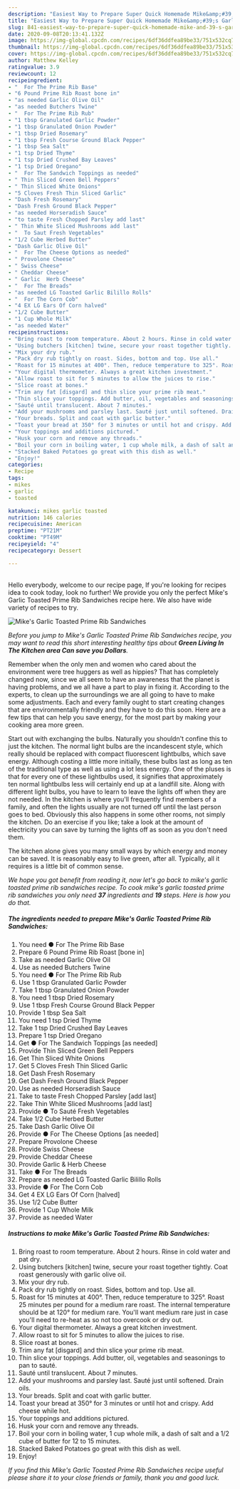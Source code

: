 ```yaml
---
description: "Easiest Way to Prepare Super Quick Homemade Mike&amp;#39;s Garlic Toasted Prime Rib Sandwiches"
title: "Easiest Way to Prepare Super Quick Homemade Mike&amp;#39;s Garlic Toasted Prime Rib Sandwiches"
slug: 841-easiest-way-to-prepare-super-quick-homemade-mike-and-39-s-garlic-toasted-prime-rib-sandwiches
date: 2020-09-08T20:13:41.132Z
image: https://img-global.cpcdn.com/recipes/6df36ddfea89be33/751x532cq70/mikes-garlic-toasted-prime-rib-sandwiches-recipe-main-photo.jpg
thumbnail: https://img-global.cpcdn.com/recipes/6df36ddfea89be33/751x532cq70/mikes-garlic-toasted-prime-rib-sandwiches-recipe-main-photo.jpg
cover: https://img-global.cpcdn.com/recipes/6df36ddfea89be33/751x532cq70/mikes-garlic-toasted-prime-rib-sandwiches-recipe-main-photo.jpg
author: Matthew Kelley
ratingvalue: 3.9
reviewcount: 12
recipeingredient:
- "  For The Prime Rib Base"
- "6 Pound Prime Rib Roast bone in"
- "as needed Garlic Olive Oil"
- "as needed Butchers Twine"
- "  For The Prime Rib Rub"
- "1 tbsp Granulated Garlic Powder"
- "1 tbsp Granulated Onion Powder"
- "1 tbsp Dried Rosemary"
- "1 tbsp Fresh Course Ground Black Pepper"
- "1 tbsp Sea Salt"
- "1 tsp Dried Thyme"
- "1 tsp Dried Crushed Bay Leaves"
- "1 tsp Dried Oregano"
- "  For The Sandwich Toppings as needed"
- " Thin Sliced Green Bell Peppers"
- " Thin Sliced White Onions"
- "5 Cloves Fresh Thin Sliced Garlic"
- "Dash Fresh Rosemary"
- "Dash Fresh Ground Black Pepper"
- "as needed Horseradish Sauce"
- "to taste Fresh Chopped Parsley add last"
- " Thin White Sliced Mushrooms add last"
- "  To Saut Fresh Vegetables"
- "1/2 Cube Herbed Butter"
- "Dash Garlic Olive Oil"
- "  For The Cheese Options as needed"
- " Provolone Cheese"
- " Swiss Cheese"
- " Cheddar Cheese"
- " Garlic  Herb Cheese"
- "  For The Breads"
- "as needed LG Toasted Garlic Bilillo Rolls"
- "  For The Corn Cob"
- "4 EX LG Ears Of Corn halved"
- "1/2 Cube Butter"
- "1 Cup Whole Milk"
- "as needed Water"
recipeinstructions:
- "Bring roast to room temperature. About 2 hours. Rinse in cold water and pat dry."
- "Using butchers [kitchen] twine, secure your roast together tightly. Coat roast generously with garlic olive oil."
- "Mix your dry rub."
- "Pack dry rub tightly on roast. Sides, bottom and top. Use all."
- "Roast for 15 minutes at 400°. Then, reduce temperature to 325°. Roast 25 minutes per pound for a medium rare roast. The internal temperature should be at 120° for medium rare. You&#39;ll want medium rare just in case you&#39;ll need to re-heat as so not too overcook or dry out."
- "Your digital thermometer. Always a great kitchen investment."
- "Allow roast to sit for 5 minutes to allow the juices to rise."
- "Slice roast at bones."
- "Trim any fat [disgard] and thin slice your prime rib meat."
- "Thin slice your toppings. Add butter, oil, vegetables and seasonings to pan to sauté."
- "Sauté until translucent. About 7 minutes."
- "Add your mushrooms and parsley last. Sauté just until softened. Drain oils."
- "Your breads. Split and coat with garlic butter."
- "Toast your bread at 350° for 3 minutes or until hot and crispy. Add cheese while hot."
- "Your toppings and additions pictured."
- "Husk your corn and remove any threads."
- "Boil your corn in boiling water, 1 cup whole milk, a dash of salt and a 1/2 cube of butter for 12 to 15 minutes."
- "Stacked Baked Potatoes go great with this dish as well."
- "Enjoy!"
categories:
- Recipe
tags:
- mikes
- garlic
- toasted

katakunci: mikes garlic toasted 
nutrition: 146 calories
recipecuisine: American
preptime: "PT21M"
cooktime: "PT49M"
recipeyield: "4"
recipecategory: Dessert

---
```

<br>
Hello everybody, welcome to our recipe page, If you're looking for recipes idea to cook today, look no further! We provide you only the perfect Mike&#39;s Garlic Toasted Prime Rib Sandwiches recipe here. We also have wide variety of recipes to try.
<br>


![Mike&#39;s Garlic Toasted Prime Rib Sandwiches](https://img-global.cpcdn.com/recipes/6df36ddfea89be33/751x532cq70/mikes-garlic-toasted-prime-rib-sandwiches-recipe-main-photo.jpg)

<i>Before you jump to Mike&#39;s Garlic Toasted Prime Rib Sandwiches recipe, you may want to read this short interesting healthy tips about 
<strong>Green Living In The Kitchen area Can save you Dollars</strong>.</i>
</br>

Remember when the only men and women who cared about the environment were tree huggers as well as hippies? That has completely changed now, since we all seem to have an awareness that the planet is having problems, and we all have a part to play in fixing it. According to the experts, to clean up the surroundings we are all going to have to make some adjustments. Each and every family ought to start creating changes that are environmentally friendly and they have to do this soon. Here are a few tips that can help you save energy, for the most part by making your cooking area more green.

Start out with exchanging the bulbs. Naturally you shouldn't confine this to just the kitchen. The normal light bulbs are the incandescent style, which really should be replaced with compact fluorescent lightbulbs, which save energy. Although costing a little more initially, these bulbs last as long as ten of the traditional type as well as using a lot less energy. One of the pluses is that for every one of these lightbulbs used, it signifies that approximately ten normal lightbulbs less will certainly end up at a landfill site. Along with different light bulbs, you have to learn to leave the lights off when they are not needed. In the kitchen is where you'll frequently find members of a family, and often the lights usually are not turned off until the last person goes to bed. Obviously this also happens in some other rooms, not simply the kitchen. Do an exercise if you like; take a look at the amount of electricity you can save by turning the lights off as soon as you don't need them.

The kitchen alone gives you many small ways by which energy and money can be saved. It is reasonably easy to live green, after all. Typically, all it requires is a little bit of common sense.


<i>We hope you got benefit from reading it, now let's go back to mike&#39;s garlic toasted prime rib sandwiches recipe. To cook mike&#39;s garlic toasted prime rib sandwiches you only need <strong>37</strong> ingredients and <strong>19</strong> steps. Here is how you do that.
</i>

##### The ingredients needed to prepare Mike&#39;s Garlic Toasted Prime Rib Sandwiches:

1. You need  ● For The Prime Rib Base
1. Prepare 6 Pound Prime Rib Roast [bone in]
1. Take as needed Garlic Olive Oil
1. Use as needed Butchers Twine
1. You need  ● For The Prime Rib Rub
1. Use 1 tbsp Granulated Garlic Powder
1. Take 1 tbsp Granulated Onion Powder
1. You need 1 tbsp Dried Rosemary
1. Use 1 tbsp Fresh Course Ground Black Pepper
1. Provide 1 tbsp Sea Salt
1. You need 1 tsp Dried Thyme
1. Take 1 tsp Dried Crushed Bay Leaves
1. Prepare 1 tsp Dried Oregano
1. Get  ● For The Sandwich Toppings [as needed]
1. Provide  Thin Sliced Green Bell Peppers
1. Get  Thin Sliced White Onions
1. Get 5 Cloves Fresh Thin Sliced Garlic
1. Get Dash Fresh Rosemary
1. Get Dash Fresh Ground Black Pepper
1. Use as needed Horseradish Sauce
1. Take to taste Fresh Chopped Parsley [add last]
1. Take  Thin White Sliced Mushrooms [add last]
1. Provide  ● To Sauté Fresh Vegetables
1. Take 1/2 Cube Herbed Butter
1. Take Dash Garlic Olive Oil
1. Provide  ● For The Cheese Options [as needed]
1. Prepare  Provolone Cheese
1. Provide  Swiss Cheese
1. Provide  Cheddar Cheese
1. Provide  Garlic &amp; Herb Cheese
1. Take  ● For The Breads
1. Prepare as needed LG Toasted Garlic Bilillo Rolls
1. Provide  ● For The Corn Cob
1. Get 4 EX LG Ears Of Corn [halved]
1. Use 1/2 Cube Butter
1. Provide 1 Cup Whole Milk
1. Provide as needed Water


##### Instructions to make Mike&#39;s Garlic Toasted Prime Rib Sandwiches:

1. Bring roast to room temperature. About 2 hours. Rinse in cold water and pat dry.
1. Using butchers [kitchen] twine, secure your roast together tightly. Coat roast generously with garlic olive oil.
1. Mix your dry rub.
1. Pack dry rub tightly on roast. Sides, bottom and top. Use all.
1. Roast for 15 minutes at 400°. Then, reduce temperature to 325°. Roast 25 minutes per pound for a medium rare roast. The internal temperature should be at 120° for medium rare. You&#39;ll want medium rare just in case you&#39;ll need to re-heat as so not too overcook or dry out.
1. Your digital thermometer. Always a great kitchen investment.
1. Allow roast to sit for 5 minutes to allow the juices to rise.
1. Slice roast at bones.
1. Trim any fat [disgard] and thin slice your prime rib meat.
1. Thin slice your toppings. Add butter, oil, vegetables and seasonings to pan to sauté.
1. Sauté until translucent. About 7 minutes.
1. Add your mushrooms and parsley last. Sauté just until softened. Drain oils.
1. Your breads. Split and coat with garlic butter.
1. Toast your bread at 350° for 3 minutes or until hot and crispy. Add cheese while hot.
1. Your toppings and additions pictured.
1. Husk your corn and remove any threads.
1. Boil your corn in boiling water, 1 cup whole milk, a dash of salt and a 1/2 cube of butter for 12 to 15 minutes.
1. Stacked Baked Potatoes go great with this dish as well.
1. Enjoy!


<i>If you find this Mike&#39;s Garlic Toasted Prime Rib Sandwiches recipe useful please share it to your close friends or family, thank you and good luck.</i>
